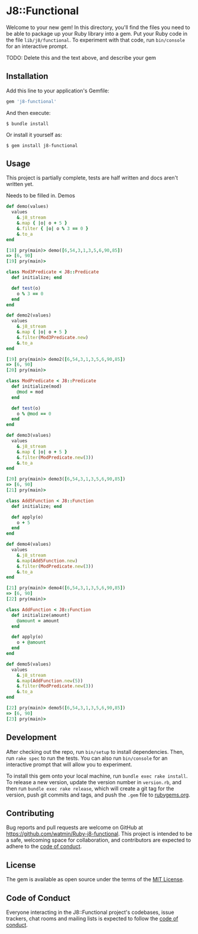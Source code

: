 # J8::Functional

Welcome to your new gem! In this directory, you'll find the files you need to be able to package up your Ruby library into a gem. Put your Ruby code in the file `lib/j8/functional`. To experiment with that code, run `bin/console` for an interactive prompt.

TODO: Delete this and the text above, and describe your gem

## Installation

Add this line to your application's Gemfile:

```ruby
gem 'j8-functional'
```

And then execute:

    $ bundle install

Or install it yourself as:

    $ gem install j8-functional

## Usage

This project is partially complete, tests are half written and docs aren't written yet.

Needs to be filled in. Demos

```ruby
def demo(values)
  values
    &.j8_stream
    &.map { |o| o + 5 }
    &.filter { |o| o % 3 == 0 }
    &.to_a
end

[18] pry(main)> demo([6,54,3,1,3,5,6,90,85])
=> [6, 90]
[19] pry(main)>

class Mod3Predicate < J8::Predicate
  def initialize; end

  def test(o)
    o % 3 == 0
  end
end

def demo2(values)
  values
    &.j8_stream
    &.map { |o| o + 5 }
    &.filter(Mod3Predicate.new)
    &.to_a
end

[19] pry(main)> demo2([6,54,3,1,3,5,6,90,85])
=> [6, 90]
[20] pry(main)>

class ModPredicate < J8::Predicate
  def initialize(mod)
    @mod = mod
  end

  def test(o)
    o % @mod == 0
  end
end

def demo3(values)
  values
    &.j8_stream
    &.map { |o| o + 5 }
    &.filter(ModPredicate.new(3))
    &.to_a
end

[20] pry(main)> demo3([6,54,3,1,3,5,6,90,85])
=> [6, 90]
[21] pry(main)>

class Add5Function < J8::Function
  def initialize; end

  def apply(o)
    o + 5
  end
end

def demo4(values)
  values
    &.j8_stream
    &.map(Add5Function.new)
    &.filter(ModPredicate.new(3))
    &.to_a
end

[21] pry(main)> demo4([6,54,3,1,3,5,6,90,85])
=> [6, 90]
[22] pry(main)>

class AddFunction < J8::Function
  def initialize(amount)
    @amount = amount
  end

  def apply(o)
    o + @amount
  end
end

def demo5(values)
  values
    &.j8_stream
    &.map(AddFunction.new(5))
    &.filter(ModPredicate.new(3))
    &.to_a
end

[22] pry(main)> demo5([6,54,3,1,3,5,6,90,85])
=> [6, 90]
[23] pry(main)>
```

## Development

After checking out the repo, run `bin/setup` to install dependencies. Then, run `rake spec` to run the tests. You can also run `bin/console` for an interactive prompt that will allow you to experiment.

To install this gem onto your local machine, run `bundle exec rake install`. To release a new version, update the version number in `version.rb`, and then run `bundle exec rake release`, which will create a git tag for the version, push git commits and tags, and push the `.gem` file to [rubygems.org](https://rubygems.org).

## Contributing

Bug reports and pull requests are welcome on GitHub at https://github.com/watmin/Ruby-j8-functional. This project is intended to be a safe, welcoming space for collaboration, and contributors are expected to adhere to the [code of conduct](https://github.com/[USERNAME]/j8-functional/blob/master/CODE_OF_CONDUCT.md).


## License

The gem is available as open source under the terms of the [MIT License](https://opensource.org/licenses/MIT).

## Code of Conduct

Everyone interacting in the J8::Functional project's codebases, issue trackers, chat rooms and mailing lists is expected to follow the [code of conduct](https://github.com/[USERNAME]/j8-functional/blob/master/CODE_OF_CONDUCT.md).
